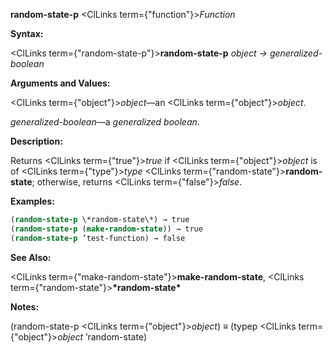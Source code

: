 **random-state-p** <ClLinks  term={"function"}><i>Function</i></ClLinks> 



**Syntax:** 



<ClLinks  term={"random-state-p"}><b>random-state-p</b></ClLinks> *object → generalized-boolean* 



**Arguments and Values:** 



<ClLinks  term={"object"}><i>object</i></ClLinks>—an <ClLinks  term={"object"}><i>object</i></ClLinks>. 



*generalized-boolean*—a *generalized boolean*. 



**Description:** 



Returns <ClLinks  term={"true"}><i>true</i></ClLinks> if <ClLinks  term={"object"}><i>object</i></ClLinks> is of <ClLinks  term={"type"}><i>type</i></ClLinks> <ClLinks  term={"random-state"}><b>random-state</b></ClLinks>; otherwise, returns <ClLinks  term={"false"}><i>false</i></ClLinks>. 



**Examples:**
```lisp
(random-state-p \*random-state\*) → true 
(random-state-p (make-random-state)) → true 
(random-state-p ’test-function) → false 
```
**See Also:** 



<ClLinks  term={"make-random-state"}><b>make-random-state</b></ClLinks>, <ClLinks  term={"random-state"}><b>\*random-state\*</b></ClLinks> 



**Notes:** 



(random-state-p <ClLinks  term={"object"}><i>object</i></ClLinks>) *≡* (typep <ClLinks  term={"object"}><i>object</i></ClLinks> ’random-state) 



